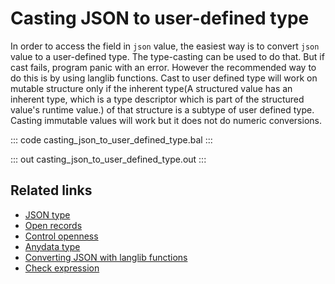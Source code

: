# Casting JSON to user-defined type

In order to access the field in `json` value, the easiest way is to convert `json` value to a user-defined type. 
The type-casting can be used to do that. But if cast fails, program panic with an error. However the recommended way to do this is by using langlib functions.
Cast to user defined type will work on mutable structure only if the inherent type(A structured value has an inherent type, which is a type descriptor which is part of the structured value's runtime value.) of that structure is a subtype of user defined type.
Casting immutable values will work but it does not do numeric conversions.

::: code casting_json_to_user_defined_type.bal :::

::: out casting_json_to_user_defined_type.out :::

## Related links
- [JSON type](https://ballerina.io/learn/by-example/json-type/)
- [Open records](https://ballerina.io/learn/by-example/open-records/)
- [Control openness](https://ballerina.io/learn/by-example/controlling-openness/)
- [Anydata type](https://ballerina.io/learn/by-example/anydata-type/)
- [Converting JSON with langlib functions](https://ballerina.io/learn/by-example/converting-json-with-langlib-functions/)
- [Check expression](https://ballerina.io/learn/by-example/check-expression/)
